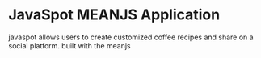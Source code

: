 # JavaSpot MEANJS Application

javaspot allows users to create customized coffee recipes and share on a social platform.
built with the meanjs

